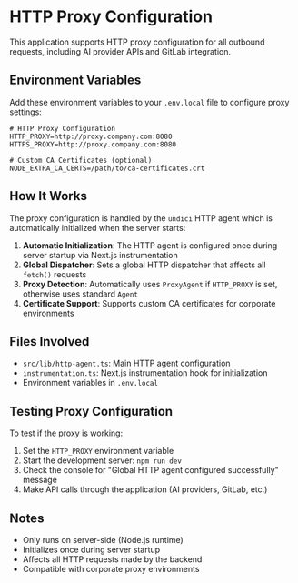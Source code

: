 # HTTP Proxy Configuration

This application supports HTTP proxy configuration for all outbound requests, including AI provider APIs and GitLab integration.

## Environment Variables

Add these environment variables to your `.env.local` file to configure proxy settings:

```env
# HTTP Proxy Configuration
HTTP_PROXY=http://proxy.company.com:8080
HTTPS_PROXY=http://proxy.company.com:8080

# Custom CA Certificates (optional)
NODE_EXTRA_CA_CERTS=/path/to/ca-certificates.crt
```

## How It Works

The proxy configuration is handled by the `undici` HTTP agent which is automatically initialized when the server starts:

1. **Automatic Initialization**: The HTTP agent is configured once during server startup via Next.js instrumentation
2. **Global Dispatcher**: Sets a global HTTP dispatcher that affects all `fetch()` requests
3. **Proxy Detection**: Automatically uses `ProxyAgent` if `HTTP_PROXY` is set, otherwise uses standard `Agent`
4. **Certificate Support**: Supports custom CA certificates for corporate environments

## Files Involved

- `src/lib/http-agent.ts`: Main HTTP agent configuration
- `instrumentation.ts`: Next.js instrumentation hook for initialization
- Environment variables in `.env.local`

## Testing Proxy Configuration

To test if the proxy is working:

1. Set the `HTTP_PROXY` environment variable
2. Start the development server: `npm run dev`
3. Check the console for "Global HTTP agent configured successfully" message
4. Make API calls through the application (AI providers, GitLab, etc.)

## Notes

- Only runs on server-side (Node.js runtime)
- Initializes once during server startup
- Affects all HTTP requests made by the backend
- Compatible with corporate proxy environments 